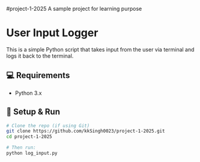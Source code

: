 #project-1-2025
A sample project for learning purpose

# User Input Logger

This is a simple Python script that takes input from the user via terminal and logs it back to the terminal.

## 💻 Requirements

- Python 3.x

## 🚀 Setup & Run

```bash
# Clone the repo (if using Git)
git clone https://github.com/kkSingh0023/project-1-2025.git
cd project-1-2025

# Then run:
python log_input.py